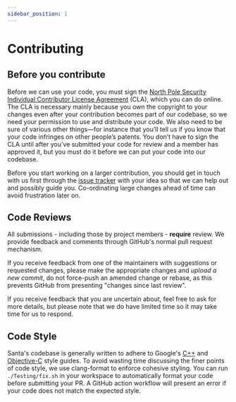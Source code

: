 ```yaml
---
sidebar_position: 1
---
```


# Contributing

## Before you contribute

Before we can use your code, you must sign the [North Pole Security Individual
Contributor License Agreement](https://cla-assistant.io/northpolesec/santa)
(CLA), which you can do online. The CLA is necessary mainly because you own the
copyright to your changes even after your contribution becomes part of our
codebase, so we need your permission to use and distribute your code. We also
need to be sure of various other things—for instance that you’ll tell us if you
know that your code infringes on other people’s patents. You don’t have to sign
the CLA until after you’ve submitted your code for review and a member has
approved it, but you must do it before we can put your code into our codebase.

Before you start working on a larger contribution, you should get in touch with
us first through the [issue
tracker](https://github.com/northpolesec/santa/issues) with your idea so that we
can help out and possibly guide you. Co-ordinating large changes ahead of time
can avoid frustration later on.

## Code Reviews

All submissions - including those by project members - **require** review. We
provide feedback and comments through GitHub's normal pull request mechanism.

If you receive feedback from one of the maintainers with suggestions or
requested changes, please make the appropriate changes and _upload a new
commit_, do not force-push an amended change or rebase, as this prevents GitHub
from presenting "changes since last review".

If you receive feedback that you are uncertain about, feel free to ask for more
details, but please note that we do have limited time so it may take time for
us to respond.

## Code Style

Santa's codebase is generally written to adhere to Google's
[C++](https://google.github.io/styleguide/cppguide.html) and
[Objective-C](https://google.github.io/styleguide/objcguide.xml) style guides.
To avoid wasting time discussing the finer points of code style, we use
clang-format to enforce cohesive styling. You can run `./Testing/fix.sh` in your
workspace to automatically format your code before submitting your PR. A GitHub
action workflow will present an error if your code does not match the expected
style.

